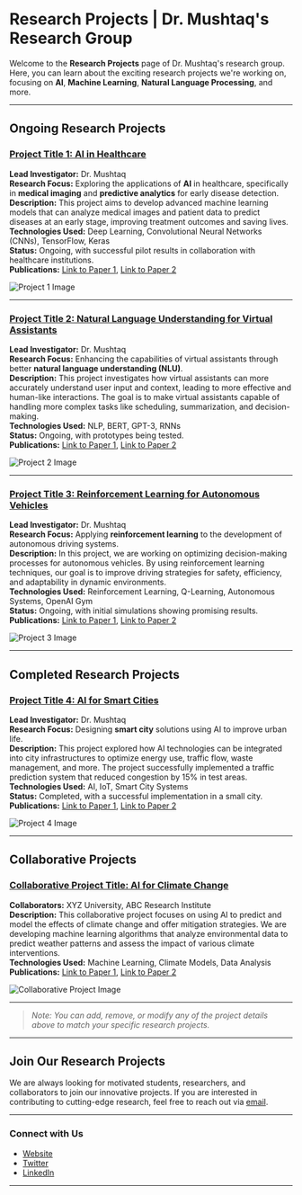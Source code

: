 # Research Projects | Dr. Mushtaq's Research Group

Welcome to the **Research Projects** page of Dr. Mushtaq's research group. Here, you can learn about the exciting research projects we're working on, focusing on **AI**, **Machine Learning**, **Natural Language Processing**, and more.

---

## Ongoing Research Projects

### [Project Title 1: AI in Healthcare](#)  
**Lead Investigator:** Dr. Mushtaq  
**Research Focus:** Exploring the applications of **AI** in healthcare, specifically in **medical imaging** and **predictive analytics** for early disease detection.  
**Description:** This project aims to develop advanced machine learning models that can analyze medical images and patient data to predict diseases at an early stage, improving treatment outcomes and saving lives.  
**Technologies Used:** Deep Learning, Convolutional Neural Networks (CNNs), TensorFlow, Keras  
**Status:** Ongoing, with successful pilot results in collaboration with healthcare institutions.  
**Publications:** [Link to Paper 1](#), [Link to Paper 2](#)

![Project 1 Image](https://github.com/dr-mushtaq/dr-mushtaq.github.io/blob/main/images/DALL%C2%B7E%202025-02-11%2012.33.15%20-%20A%20modern%20healthcare%20technology%20banner%20featuring%20a%20chatbot%20assisting%20a%20nurse%20with%20patient%20data%20entry%20on%20a%20tablet.%20The%20background%20includes%20medical%20icons.webp) <!-- Replace with actual project image -->

---

### [Project Title 2: Natural Language Understanding for Virtual Assistants](#)  
**Lead Investigator:** Dr. Mushtaq  
**Research Focus:** Enhancing the capabilities of virtual assistants through better **natural language understanding (NLU)**.  
**Description:** This project investigates how virtual assistants can more accurately understand user input and context, leading to more effective and human-like interactions. The goal is to make virtual assistants capable of handling more complex tasks like scheduling, summarization, and decision-making.  
**Technologies Used:** NLP, BERT, GPT-3, RNNs  
**Status:** Ongoing, with prototypes being tested.  
**Publications:** [Link to Paper 1](#), [Link to Paper 2](#)

![Project 2 Image](https://placekitten.com/300/200) <!-- Replace with actual project image -->

---

### [Project Title 3: Reinforcement Learning for Autonomous Vehicles](#)  
**Lead Investigator:** Dr. Mushtaq  
**Research Focus:** Applying **reinforcement learning** to the development of autonomous driving systems.  
**Description:** In this project, we are working on optimizing decision-making processes for autonomous vehicles. By using reinforcement learning techniques, our goal is to improve driving strategies for safety, efficiency, and adaptability in dynamic environments.  
**Technologies Used:** Reinforcement Learning, Q-Learning, Autonomous Systems, OpenAI Gym  
**Status:** Ongoing, with initial simulations showing promising results.  
**Publications:** [Link to Paper 1](#), [Link to Paper 2](#)

![Project 3 Image](https://placekitten.com/300/200) <!-- Replace with actual project image -->

---

## Completed Research Projects

### [Project Title 4: AI for Smart Cities](#)  
**Lead Investigator:** Dr. Mushtaq  
**Research Focus:** Designing **smart city** solutions using AI to improve urban life.  
**Description:** This project explored how AI technologies can be integrated into city infrastructures to optimize energy use, traffic flow, waste management, and more. The project successfully implemented a traffic prediction system that reduced congestion by 15% in test areas.  
**Technologies Used:** AI, IoT, Smart City Systems  
**Status:** Completed, with a successful implementation in a small city.  
**Publications:** [Link to Paper 1](#), [Link to Paper 2](#)

![Project 4 Image](https://placekitten.com/300/200) <!-- Replace with actual project image -->

---

## Collaborative Projects

### [Collaborative Project Title: AI for Climate Change](#)  
**Collaborators:** XYZ University, ABC Research Institute  
**Description:** This collaborative project focuses on using AI to predict and model the effects of climate change and offer mitigation strategies. We are developing machine learning algorithms that analyze environmental data to predict weather patterns and assess the impact of various climate interventions.  
**Technologies Used:** Machine Learning, Climate Models, Data Analysis  
**Publications:** [Link to Paper 1](#), [Link to Paper 2](#)

![Collaborative Project Image](https://placekitten.com/300/200) <!-- Replace with actual project image -->

---

> *Note: You can add, remove, or modify any of the project details above to match your specific research projects.*

---

## Join Our Research Projects

We are always looking for motivated students, researchers, and collaborators to join our innovative projects. If you are interested in contributing to cutting-edge research, feel free to reach out via [email](mailto:dr-mushtaq@example.com).

---

### Connect with Us
- [Website](https://dr-mushtaq.github.io/)
- [Twitter](https://twitter.com/dr-mushtaq)
- [LinkedIn](https://www.linkedin.com/in/dr-mushtaq)

---
